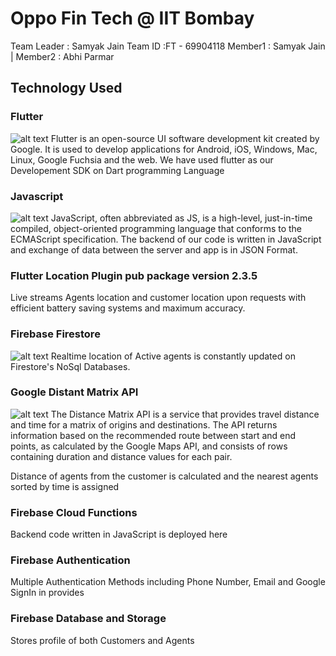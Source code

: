 # Oppo Fin Tech @ IIT Bombay
Team Leader : Samyak Jain
Team ID :FT - 69904118
Member1 : Samyak Jain | Member2 : Abhi Parmar




## Technology Used

### Flutter 
![alt text](https://miro.medium.com/max/2560/1*vgN2zojqiIYu23JPVuaSiA.jpeg)
Flutter is an open-source UI software development kit created by Google. It is used to develop applications for Android, iOS, Windows, Mac, Linux, Google Fuchsia and the web.
We have used flutter as our Developement SDK on Dart programming Language

### Javascript
![alt text](https://www.tutorialrepublic.com/lib/images/javascript-illustration.png)
JavaScript, often abbreviated as JS, is a high-level, just-in-time compiled, object-oriented programming language that conforms to the ECMAScript specification. The backend of our code is written in JavaScript and exchange of data between the server and app is in JSON Format.

### Flutter Location Plugin pub package version 2.3.5
Live streams Agents location and customer location upon requests with efficient battery saving systems and maximum accuracy.
### Firebase Firestore
![alt text](https://miro.medium.com/max/2598/1*a2Da_CQHUsSKTCTRI2tYhQ.png)
Realtime location of Active agents is constantly updated on Firestore's NoSql Databases.

### Google Distant Matrix API
![alt text](https://docs.mapbox.com/help/img/directions/matrix.png)
The Distance Matrix API is a service that provides travel distance and time for a matrix of origins and destinations. The API returns information based on the recommended route between start and end points, as calculated by the Google Maps API, and consists of rows containing duration and distance values for each pair.

Distance of agents from the customer is calculated and the nearest agents sorted by time is assigned

### Firebase Cloud Functions
Backend code written in JavaScript is deployed here

### Firebase Authentication
Multiple Authentication Methods including Phone Number, Email and Google SignIn in provides

### Firebase Database and Storage
Stores profile of both Customers and Agents



